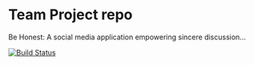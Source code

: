# Team Project repo
Be Honest: A social media application empowering sincere discussion...

[![Build Status](https://app.travis-ci.com/gcivil-nyu-org/INET-Team-4-F2022.svg?branch=develop)](https://app.travis-ci.com/gcivil-nyu-org/INET-Team-4-F2022)